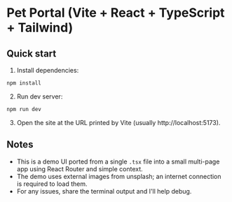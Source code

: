 # Pet Portal (Vite + React + TypeScript + Tailwind)

## Quick start

1. Install dependencies:
```bash
npm install
```

2. Run dev server:
```bash
npm run dev
```

3. Open the site at the URL printed by Vite (usually http://localhost:5173).

## Notes
- This is a demo UI ported from a single `.tsx` file into a small multi-page app using React Router and simple context.
- The demo uses external images from unsplash; an internet connection is required to load them.
- For any issues, share the terminal output and I'll help debug.
